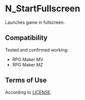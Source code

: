 # N_StartFullscreen
Launches game in fullscreen.

## Compatibility
Tested and confirmed working:
- RPG Maker MV
- RPG Maker MZ

## Terms of Use
According to [LICENSE](LICENSE).
